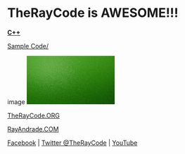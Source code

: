 # TheRayCode is AWESOME!!!

**[C++](../README.md)**

[Sample Code/](./Show/README.md)

image
![C# Factory](./splash-100.png)

[TheRayCode.ORG](https://www.TheRayCode.org)

[RayAndrade.COM](https://www.RayAndrade.com)

[Facebook](https://www.facebook.com/TheRayCode/) | [Twitter @TheRayCode](https://www.twitter.com/TheRayCode/) | [YouTube](https://www.youtube.com/TheRayCode/)

